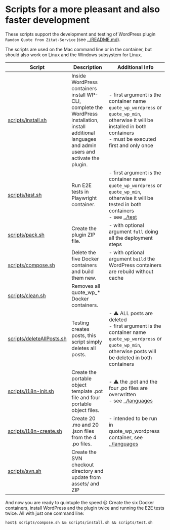 # Scripts for a more pleasant and also faster development

These scripts support the development and testing of WordPress plugin `Random Quote from Zitat-Service` (see [../README.md](../README.md)).

The scripts are used on the Mac command line or in the container, but should also work on Linux and the Windows subsystem for Linux.

| Script | Description | Additional Info |
| --- | --- | --- |
| [scripts/install.sh](install.sh) | Inside WordPress containers install WP-CLI, complete the WordPress installation, install additional languages and admin users and activate the plugin. | - first argument is the container name `quote_wp_wordpress` or `quote_wp_min`, otherwise it will be installed in both containers<br />- must be executed first and only once |
| [scripts/test.sh](test.sh) | Run E2E tests in Playwright container. | - first argument is the container name `quote_wp_wordpress` or `quote_wp_min`, otherwise it will be tested in both containers<br />- see [../test](../test) |
| [scripts/pack.sh](pack.sh) | Create the plugin ZIP file. | - with optional argument `full` doing all the deployment steps |
| [scripts/compose.sh](compose.sh) | Delete the five Docker containers and build them new. | - with optional argument `build` the WordPress containers are rebuild without cache |
| [scripts/clean.sh](clean.sh) | Removes all quote_wp_* Docker containers. |  |
| [scripts/deleteAllPosts.sh](deleteAllPosts.sh) | Testing creates posts, this script simply deletes all posts. | - :warning: ALL posts are deleted<br />- first argument is the container name `quote_wp_wordpress` or `quote_wp_min`, otherwise posts will be deleted in both containers |
| [scripts/i18n-init.sh](i18n-init.sh) | Create the portable object template .pot file and four portable object files. | - :warning: the .pot and the four .po files are  overwritten<br>- see [../languages](../languages) |
| [scripts/i18n-create.sh](i18n-create.sh) | Create 20 .mo and 20 .json files from the 4 .po files. | - intended to be run in quote_wp_wordpress container, see [../languages](../languages) |
| [scripts/svn.sh](svn.sh) | Create the SVN checkout directory and update from assets/ and ZIP |

And now you are ready to quintuple the speed :smiley: Create the six Docker containers, install WordPress and the plugin twice and running the E2E tests twice. All with just one command line:
```
host$ scripts/compose.sh && scripts/install.sh && scripts/test.sh
```
